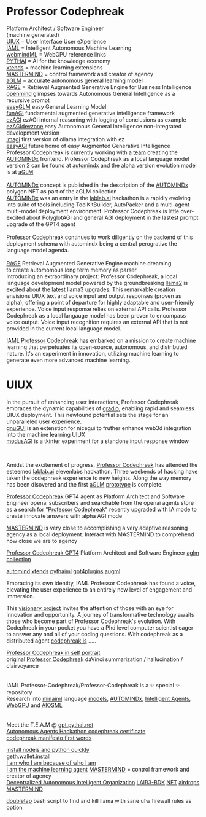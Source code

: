 # Professor Codephreak
Platform Architect / Software Engineer
<br />
(machine generated)<br />
<a href="https://github.com/Faicey">UIUX</a> = User Interface User eXperience<br />
<a href="https://github.com/AUTOMINDx">IAML</a> = Intelligent Autonomous Machine Learning<br />
<a href="https://github.com/webmindml/.github">webmindML</a> =  WebGPU reference links<br />
<a href="https://github.com/pythaiml">PYTHAI</a> = AI for the knowledge economy<br />
<a href="https://github.com/xtends/.github">xtends</a> = machine learning extensions<br />
<a href="https://github.com/mastmermindml">MASTERMIND</a> = control framework and creator of agency<br />
<a href="https://github.com/kkondo1981/aglm">aGLM</a> = accurate autonomous general learning model<br />
<a href="https://github.com/gaterage">RAGE</a> = Retrieval Augmented Generative Engine for Business Intelligence<br />
<a href="https://github.com/openmindx/agi/">openmind</a> glimpses towards Autonomous General Intelligence as a recursive prompt<br />
<a href="https://github.com/autoGLM/easyGLM/blob/main/README.md">easyGLM</a> easy General Learning Model<br />
<a href="https://github.com/pythaiml/funAGI/blob/main/README.md">funAGI</a> fundamental augmented generative intelligence framework<br />
<a href="https://github.com/easyAGI/ezAGI/blob/main/README.md">ezAGI</a> ezAGI internal reasoning with logging of conclusions as example<br />
<a href="https://github.com/easyGLM/ezAGI">ezAGIdevzone</a> easy Autonomous General Intelligence non-integrated development version</a><br />
<a href="https://github.com/llamagi/lmagi">lmagi</a> first version of ollama integration with ez<br />
<a href="https://github.com/easyAGI/">easyAGI</a> future home of easy Augmented Generative Intelligence<br />
Professor Codephreak is currently working with a <a href="https://gpt.pythai.net">team</a> creating the <a href="https://github.com/AUTOMINDx">AUTOMINDx</a> frontend. Professor Codephreak as a local language model version 2 can be found at <a href="https://github.com/pythaiml/automindx">automindx</a> and the alpha version evolution model is at <a href="https://github.com/autoGLM/README-md">aGLM</a><br /><br >
<a href="https://opensea.io/assets/matic/0x2953399124f0cbb46d2cbacd8a89cf0599974963/7675060345879017836756807061815685501584179421371855056758523065871282208769">AUTOMINDx</a> concept is published in the description of the <a href="https://opensea.io/assets/matic/0x2953399124f0cbb46d2cbacd8a89cf0599974963/7675060345879017836756807061815685501584179421371855056758523065871282208769">AUTOMINDx</a> polygon NFT as part of the aGLM collection<br />
<a href="https://lablab.ai/event/autonomous-agents-hackathon/frdcsa/agent-speak-toolkitbuilder-and-autopacker">AUTOMINDx</a> was an entry in the <a href="https://lablab.ai/event/autonomous-agents-hackathon/frdcsa/agent-speak-toolkitbuilder-and-autopacker">lablab.ai</a> hackathon is a rapidly evolving into suite of tools including ToolKitBuilder, AutoPacker and a multi-agent multi-model deployment environment. Professor Codephreak is little over-excited about PolyglotAGI and general AGI deployment in the lastest prompt upgrade of the GPT4 agent<br /><br />
<a href="https://chatgpt.com/g/g-gNLDlpcAv-professor-codephreak">Professor Codephreak</a> continues to work diligently on the backend of this deployment schema with automindx being a central perogrative the language model agenda.<br /><br />
<a href="https://github.com/gaterage">RAGE</a> Retrieval Augmented Generative Engine machine.dreaming<br /> to create automomous long term memory as parser<br />
Introducing an extraordinary project: Professor Codephreak, a local language development model powered by the groundbreaking <a href="https://ai.meta.com/llama/">llama2</a> is excited about the latest llama3 upgrades. This remarkable creation envisions UIUX text and voice input and output responses (proven as alpha), offering a point of departure for highly adaptable and user-friendly experience. Voice input response relies on external API calls. Professor Codephreak as a local langauge model has been proven to encompass voice output. Voice input recognition requires an external API that is not provided in the current local language model.<br />

<a href="https://huggingface.co/codephreakx">IAML Professor Codephreak</a> has embarked on a mission to create machine learning that perpetuates its open-source, autonomous, and distributed nature. It's an experiment in innovation, utilizing machine learning to generate even more advanced machine learning.

# UIUX
In the pursuit of enhancing user interactions, Professor Codephreak embraces the dynamic capabilities of <a href="https://github.com/Professor-Codephreak/gradio">gradio</a>, enabling rapid and seamless UIUX deployment. This newfound potential sets the stage for an unparalleled user experience.<br />
<a href="https://github.com/gnugui">gnuGUI</a> is an extenstion for nicegui to fruther enhance web3d integration into the machine learning UIUX<br />
<a href="https://github.com/modusAGI/tkAGI">modusAGI</a> is a tkinter experiment for a standone input response window<br />

<br />
  

Amidst the excitement of progress, <a href="https://gregorylmagnusson.medium.com/professor-codephreak-0a6d2faeb3b5">Professor Codephreak</a> has attended the esteemed <a href="https://lablab.ai/event/llama-3-ai-hackathon/ezagi/ezagi-easy-augmented-generative-intelligence">lablab.ai</a> elevenlabs hackathon. Three weekends of hacking have taken the codephreak experience to new heights. Along the way memory has been disovered and the first <a href="https://opensea.io/assets/matic/0x2953399124f0cbb46d2cbacd8a89cf0599974963/7675060345879017836756807061815685501584179421371855056758523054876166031008">aGLM</a> <a href="https://huggingface.co/aGLM">prototype</a> is complete.<br />

<a href="https://chat.openai.com/g/g-gNLDlpcAv-professor-codephreak">Professor Codephreak</a> GPT4 agent as Platform Architect and Software Engineer
openai subscribers and searchable from the openai agents store as a search for "<a href="https://chat.openai.com/g/g-gNLDlpcAv-professor-codephreak">Professor Codephreak</a>" recently upgraded with IA mode to create innovate answers with alpha AGI mode<br />

<a href="https://chatgpt.com/g/g-NO8ax8aMU-mastermind">MASTERMIND</a> is very close to accomplishing a very adaptive reasoning agency as a local deployment. Interact with MASTERMIND to comprehend how close we are to agency<br />

<a href="https://gregorylmagnusson.medium.com/professor-codephreak-0a6d2faeb3b5">Professor Codephreak GPT4</a> Platform Architect and Software Engineer</a>
<a href="https://opensea.io/collection/aglm">aglm collection</a><br /> 

<a href="https://github.com/Professor-Codephreak/automind">automind</a>
<a href="https://github.com/xtends">xtends</a>
<a href="https://github.com/pythaiml">pythaiml</a>
<a href="https://github.com/gpt4plugins">gpt4plugins</a>
<a href="https://github.com/augml">augml</a><br />

Embracing its own identity, IAML Professor Codephreak has found a voice, elevating the user experience to an entirely new level of engagement and immersion.

This <a href="https://opensea.io/assets/matic/0xfa956a7fdc59caa788925c0c37882cf4e7e27525/2">visionary project</a> invites the attention of those with an eye for innovation and opportunity. A journey of transformative technology awaits those who become part of Professor Codephreak's evolution. With Codephreak in your pocket you have a Phd level computer scientist eager to answer any and all of your coding questions. With codephreak as a distributed agent <a href="https://jarvis.cx/tools/gpts/professor-codephreak-23191">codephreak is</a> .....<br />


<a href="https://opensea.io/assets/matic/0x2953399124f0cbb46d2cbacd8a89cf0599974963/7675060345879017836756807061815685501584179421371855056758523075766886858753">Professor Codephreak in self portrait</a>
<br />
original <a href="https://opensea.io/assets/matic/0x2953399124f0cbb46d2cbacd8a89cf0599974963/7675060345879017836756807061815685501584179421371855056758523055975677558785">Professor Codephreak</a> daVinci summarization / hallucination / clairvoyance
<br />
<br />
<br />
IAML Professor-Codephreak/Professor-Codephreak is a ✨ special ✨ repository
<br />
Research into <a href="https://github.com/minaiml">minaiml</a> language <a href="https://github.com/mlodels">models</a>, <a href="https://github.com/AUTOMINDx">AUTOMINDx</a>, <a href="https://github.com/Jaimla">Intelligent Agents</a>, <a href="https://github.com/webmindml/.github">WebGPU</a> and <a href="https://github.com/aiosml">AIOSML</a><br /><br /><br />
Meet the T.E.A.M @ <a href="https://gpt.pythai.net">gpt.pythai.net</a><br />
<a href="https://lablab.ai/u/@codephreak/clm24ptj8003pcm1aq0yo7f5n">Autonomous Agents Hackathon codephreak certificate</a><br />
<a href="https://opensea.io/assets/matic/0x2953399124f0cbb46d2cbacd8a89cf0599974963/7675060345879017836756807061815685501584179421371855056758523076866398486535">codephreak manifesto first words</a><br />

<a href="https://gregorylmagnusson.medium.com/install-gpt4all-and-or-dalai-ai-as-localhost-on-ubuntu-20-04lts-with-nodejs-v18-and-python-v3-1a7a57c8b39a">install nodejs and python quickly</a><br />
<a href="https://gitlab.com/bankonmeOS/gethwalletinstaller">geth.wallet.install</a><br />
<a href="https://github.com/idmanagement">I am who I am because of who I am</a><br />
<a href="https://github.com/jaimla">I am the machine learning agent</a>
<a href="https://github.com/mastmermindml">MASTERMIND</a> = control framework and creator of agency<br />
<a href="https://github.com/mldaio">Decentralized Autonomous Intelligent Organization</a>
<a href="https://github.com/lair3">LAIR3-BDK</a>
<a href="https://github.com/deltavthrust-nft">NFT</a>
<a href="https://github.com/thrustdrop">airdrops</a>
<a href="https://chatgpt.com/g/g-NO8ax8aMU-mastermind">MASTERMIND</a>

<a href="https://github.com/AIMLdr/doubletap/blob/main/EXAMPLE.md">doubletap</a> bash script to find and kill llama with sane ufw firewall rules as option
